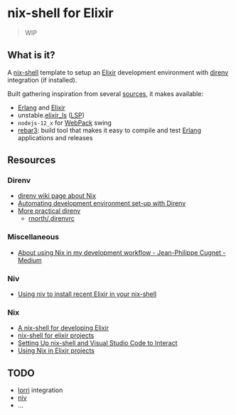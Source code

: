 # nix-shell for Elixir

> WIP

## What is it?

A [nix-shell](https://nixos.org/manual/nix/stable/#description-13) template to setup an [Elixir](elixir-lang.org/) development environment with [direnv](https://github.com/direnv/direnv) integration (if installed).

Built gathering inspiration from several [sources](#resources), it makes available:

- [Erlang](https://www.erlang.org/) and [Elixir](elixir-lang.org/)
- unstable.[elixir_ls](https://github.com/elixir-lsp/elixir-ls) ([LSP](https://microsoft.github.io/language-server-protocol/))
- `nodejs-12_x` for [WebPack](https://webpack.js.org/) swing
- [rebar3](https://github.com/erlang/rebar3): build tool that makes it easy to compile and test [Erlang](https://www.erlang.org/) applications and releases

## Resources

### Direnv

- [direnv wiki page about Nix](https://github.com/direnv/direnv/wiki/Nix)
- [Automating development environment set-up with Direnv](http://www.futurile.net/2016/02/03/automating-environment-setup-with-direnv/)
- [More prac­ti­cal direnv](https://rnorth.org/more-practical-direnv/)
  - [rnorth/.direnvrc](https://gist.github.com/rnorth/0fd5048da85957da39c17bd49c4ca922)

### Miscellaneous

- [About using Nix in my development workflow - Jean-Philippe Cugnet - Medium](https://medium.com/@ejpcmac/about-using-nix-in-my-development-workflow-12422a1f2f4c)

### Niv

- [Using niv to install recent Elixir in your nix-shell](https://ghedam.at/25722/using-niv-to-install-recent-elixir-in-your-nix-shell)

### Nix

- [A nix-shell for developing Elixir](https://ghedam.at/15443/a-nix-shell-for-developing-elixir)
- [nix-shell for elixir projects](https://til.codes/nix-shell-for-elixir-projects/)
- [Setting Up nix-shell and Visual Studio Code to Interact](https://matthewrhone.dev/nixos-vscode-environment)
- [Using Nix in Elixir projects](https://ejpcmac.net/blog/using-nix-in-elixir-projects/)

## TODO

- [lorri](https://github.com/nix-community/lorri) integration
- [niv](https://github.com/joefiorini/niv)
- ...
